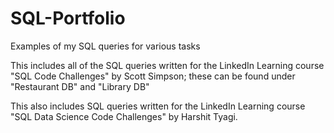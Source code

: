 # SQL-Portfolio
Examples of my SQL queries for various tasks

This includes all of the SQL queries written for the LinkedIn Learning course "SQL Code Challenges" by Scott Simpson; these can be found under "Restaurant DB" and "Library DB"

This also includes SQL queries written for the LinkedIn Learning course "SQL Data Science Code Challenges" by Harshit Tyagi.
